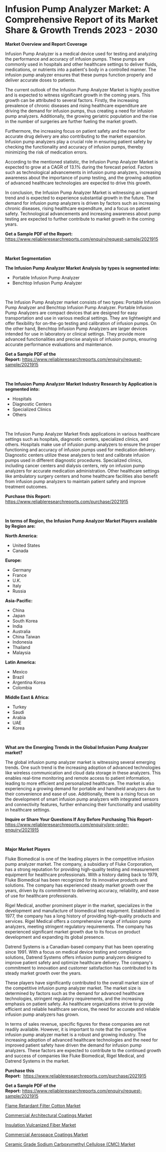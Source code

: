 <p><h1>Infusion Pump Analyzer Market: A Comprehensive Report of its Market Share & Growth Trends 2023 - 2030</h1></p><p><strong>Market Overview and Report Coverage</strong></p>
<p><p>Infusion Pump Analyzer is a medical device used for testing and analyzing the performance and accuracy of infusion pumps. These pumps are commonly used in hospitals and other healthcare settings to deliver fluids, medications, or nutrients into a patient's body in a controlled manner. The infusion pump analyzer ensures that these pumps function properly and deliver accurate doses to patients.</p><p>The current outlook of the Infusion Pump Analyzer Market is highly positive and is expected to witness significant growth in the coming years. This growth can be attributed to several factors. Firstly, the increasing prevalence of chronic diseases and rising healthcare expenditure are driving the demand for infusion pumps, thus creating a need for infusion pump analyzers. Additionally, the growing geriatric population and the rise in the number of surgeries are further fueling the market growth.</p><p>Furthermore, the increasing focus on patient safety and the need for accurate drug delivery are also contributing to the market expansion. Infusion pump analyzers play a crucial role in ensuring patient safety by checking the functionality and accuracy of infusion pumps, thereby minimizing the risk of medication errors.</p><p>According to the mentioned statistic, the Infusion Pump Analyzer Market is expected to grow at a CAGR of 13.1% during the forecast period. Factors such as technological advancements in infusion pump analyzers, increasing awareness about the importance of pump testing, and the growing adoption of advanced healthcare technologies are expected to drive this growth.</p><p>In conclusion, the Infusion Pump Analyzer Market is witnessing an upward trend and is expected to experience substantial growth in the future. The demand for infusion pump analyzers is driven by factors such as increasing chronic diseases, rising healthcare expenditure, and a focus on patient safety. Technological advancements and increasing awareness about pump testing are expected to further contribute to market growth in the coming years.</p></p>
<p><strong>Get a Sample PDF of the Report:</strong> <a href="https://www.reliableresearchreports.com/enquiry/request-sample/2021915">https://www.reliableresearchreports.com/enquiry/request-sample/2021915</a></p>
<p>&nbsp;</p>
<p><strong>Market Segmentation</strong></p>
<p><strong>The Infusion Pump Analyzer Market Analysis by types is segmented into:</strong></p>
<p><ul><li>Portable Infusion Pump Analyzer</li><li>Benchtop Infusion Pump Analyzer</li></ul></p>
<p>&nbsp;</p>
<p><p>The Infusion Pump Analyzer market consists of two types: Portable Infusion Pump Analyzer and Benchtop Infusion Pump Analyzer. Portable Infusion Pump Analyzers are compact devices that are designed for easy transportation and use in various medical settings. They are lightweight and offer flexibility for on-the-go testing and calibration of infusion pumps. On the other hand, Benchtop Infusion Pump Analyzers are larger devices intended for use in laboratory or clinical settings. They provide more advanced functionalities and precise analysis of infusion pumps, ensuring accurate performance evaluations and maintenance.</p></p>
<p><strong>Get a Sample PDF of the Report:</strong>&nbsp;<a href="https://www.reliableresearchreports.com/enquiry/request-sample/2021915">https://www.reliableresearchreports.com/enquiry/request-sample/2021915</a></p>
<p>&nbsp;</p>
<p><strong>The Infusion Pump Analyzer Market Industry Research by Application is segmented into:</strong></p>
<p><ul><li>Hospitals</li><li>Diagnostic Centers</li><li>Specialized Clinics</li><li>Others</li></ul></p>
<p>&nbsp;</p>
<p><p>The Infusion Pump Analyzer Market finds applications in various healthcare settings such as hospitals, diagnostic centers, specialized clinics, and others. Hospitals make use of infusion pump analyzers to ensure the proper functioning and accuracy of infusion pumps used for medication delivery. Diagnostic centers utilize these analyzers to test and calibrate infusion pumps used in different diagnostic procedures. Specialized clinics, including cancer centers and dialysis centers, rely on infusion pump analyzers for accurate medication administration. Other healthcare settings like ambulatory surgery centers and home healthcare facilities also benefit from infusion pump analyzers to maintain patient safety and improve treatment outcomes.</p></p>
<p><strong>Purchase this Report:</strong>&nbsp; <a href="https://www.reliableresearchreports.com/purchase/2021915">https://www.reliableresearchreports.com/purchase/2021915</a></p>
<p>&nbsp;</p>
<p><strong>In terms of Region, the Infusion Pump Analyzer Market Players available by Region are:</strong></p>
<p>
    <p> <strong> North America: </strong>
        <ul>
            <li>United States</li>
            <li>Canada</li>
        </ul>
        </p> 
    <p> <strong> Europe: </strong>
        <ul>
            <li>Germany</li>
            <li>France</li>
            <li>U.K.</li>
            <li>Italy</li>
            <li>Russia</li>
        </ul>
        </p> 
    <p> <strong> Asia-Pacific: </strong>
        <ul>
            <li>China</li>
            <li>Japan</li>
            <li>South Korea</li>
            <li>India</li>
            <li>Australia</li>
            <li>China Taiwan</li>
            <li>Indonesia</li>
            <li>Thailand</li>
            <li>Malaysia</li>
        </ul>
        </p> 
    <p> <strong> Latin America: </strong>
        <ul>
            <li>Mexico</li>
            <li>Brazil</li>
            <li>Argentina Korea</li>
            <li>Colombia</li>
        </ul>
        </p> 
    <p> <strong> Middle East & Africa: </strong>
        <ul>
            <li>Turkey</li>
            <li>Saudi</li>
            <li>Arabia</li>
            <li>UAE</li>
            <li>Korea</li>
        </ul>
    </p>
    </p>
<p>&nbsp;</p>
<p><strong>What are the Emerging Trends in the Global Infusion Pump Analyzer market?</strong></p>
<p><p>The global infusion pump analyzer market is witnessing several emerging trends. One such trend is the increasing adoption of advanced technologies like wireless communication and cloud data storage in these analyzers. This enables real-time monitoring and remote access to patient information, leading to more efficient and personalized healthcare. The market is also experiencing a growing demand for portable and handheld analyzers due to their convenience and ease of use. Additionally, there is a rising focus on the development of smart infusion pump analyzers with integrated sensors and connectivity features, further enhancing their functionality and usability in healthcare settings.</p></p>
<p><strong>Inquire or Share Your Questions If Any Before Purchasing This Report</strong>- <a href="https://www.reliableresearchreports.com/enquiry/pre-order-enquiry/2021915">https://www.reliableresearchreports.com/enquiry/pre-order-enquiry/2021915</a></p>
<p>&nbsp;</p>
<p><strong>Major Market Players</strong></p>
<p><p>Fluke Biomedical is one of the leading players in the competitive infusion pump analyzer market. The company, a subsidiary of Fluke Corporation, has a strong reputation for providing high-quality testing and measurement equipment for healthcare professionals. With a history dating back to 1979, Fluke Biomedical has been recognized for its innovative products and solutions. The company has experienced steady market growth over the years, driven by its commitment to delivering accuracy, reliability, and ease of use for healthcare professionals.</p><p>Rigel Medical, another prominent player in the market, specializes in the development and manufacture of biomedical test equipment. Established in 1977, the company has a long history of providing high-quality products and services. Rigel Medical offers a comprehensive range of infusion pump analyzers, meeting stringent regulatory requirements. The company has experienced significant market growth due to its focus on product development and expanding its global presence.</p><p>Datrend Systems is a Canadian-based company that has been operating since 1991. With a focus on medical device testing and compliance solutions, Datrend Systems offers infusion pump analyzers designed to improve patient safety and optimize healthcare delivery. The company's commitment to innovation and customer satisfaction has contributed to its steady market growth over the years.</p><p>These players have significantly contributed to the overall market size of the competitive infusion pump analyzer market. The market size is determined by factors such as the demand for advanced healthcare technologies, stringent regulatory requirements, and the increasing emphasis on patient safety. As healthcare organizations strive to provide efficient and reliable healthcare services, the need for accurate and reliable infusion pump analyzers has grown.</p><p>In terms of sales revenue, specific figures for these companies are not readily available. However, it is important to note that the competitive infusion pump analyzer market is a robust and growing industry. The increasing adoption of advanced healthcare technologies and the need for improved patient safety have driven the demand for infusion pump analyzers. These factors are expected to contribute to the continued growth and success of companies like Fluke Biomedical, Rigel Medical, and Datrend Systems in the market.</p></p>
<p><strong>Purchase this Report:</strong>&nbsp;&nbsp;<a href="https://www.reliableresearchreports.com/purchase/2021915">https://www.reliableresearchreports.com/purchase/2021915</a></p>
<p></p>
<p><strong>Get a Sample PDF of the Report:</strong>&nbsp;<a href="https://www.reliableresearchreports.com/enquiry/request-sample/2021915">https://www.reliableresearchreports.com/enquiry/request-sample/2021915</a></p>
<p><p><a href="https://medium.com/@thadnader/flame-retardant-filter-cotton-market-analysis-and-sze-forecasted-for-period-from-2023-to-2030-217368411d72">Flame Retardant Filter Cotton Market</a></p><p><a href="https://github.com/NorbertYates/Market-Research-Report-List-2/blob/main/commercial-architectural-coatings-market.md">Commercial Architectural Coatings Market</a></p><p><a href="https://medium.com/@amyjacobi1918/analyzing-insulation-vulcanized-fiber-market-global-industry-perspective-and-forecast-2023-to-68bd480b97e0">Insulation Vulcanized Fiber Market</a></p><p><a href="https://github.com/RoccoManning/Market-Research-Report-List-2/blob/main/commercial-aerospace-coatings-market.md">Commercial Aerospace Coatings Market</a></p><p><a href="https://medium.com/@dellkoepp/ceramic-grade-sodium-carboxymethyl-cellulose-cmc-market-insights-into-market-cagr-market-cf2d09e860b6">Ceramic Grade Sodium Carboxymethyl Cellulose (CMC) Market</a></p></p>